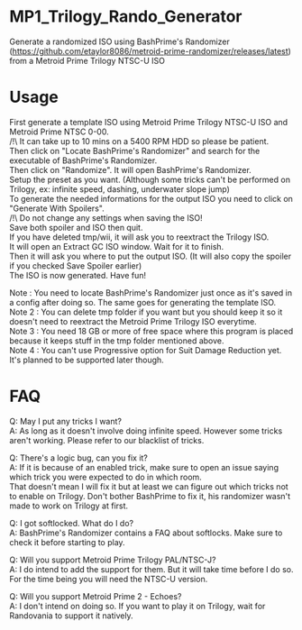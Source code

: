 # MP1_Trilogy_Rando_Generator
Generate a randomized ISO using BashPrime's Randomizer (https://github.com/etaylor8086/metroid-prime-randomizer/releases/latest) from a Metroid Prime Trilogy NTSC-U ISO

# Usage
First generate a template ISO using Metroid Prime Trilogy NTSC-U ISO and Metroid Prime NTSC 0-00.<br/>
/!\ It can take up to 10 mins on a 5400 RPM HDD so please be patient.<br/>
Then click on "Locate BashPrime's Randomizer" and search for the executable of BashPrime's Randomizer.<br/>
Then click on "Randomize". It will open BashPrime's Randomizer.<br/>
Setup the preset as you want. (Although some tricks can't be performed on Trilogy, ex: infinite speed, dashing, underwater slope jump)<br/>
To generate the needed informations for the output ISO you need to click on "Generate With Spoilers".<br/>
/!\ Do not change any settings when saving the ISO!<br/>
Save both spoiler and ISO then quit.<br/>
If you have deleted tmp/wii, it will ask you to reextract the Trilogy ISO.<br/>
It will open an Extract GC ISO window. Wait for it to finish.<br/>
Then it will ask you where to put the output ISO. (It will also copy the spoiler if you checked Save Spoiler earlier)<br/>
The ISO is now generated. Have fun!<br/>

Note : You need to locate BashPrime's Randomizer just once as it's saved in a config after doing so. The same goes for generating the template ISO.<br/>
Note 2 : You can delete tmp folder if you want but you should keep it so it doesn't need to reextract the Metroid Prime Trilogy ISO everytime.<br/>
Note 3 : You need 18 GB or more of free space where this program is placed because it keeps stuff in the tmp folder mentioned above.<br/>
Note 4 : You can't use Progressive option for Suit Damage Reduction yet. It's planned to be supported later though.

# FAQ
Q: May I put any tricks I want?<br/>
A: As long as it doesn't involve doing infinite speed. However some tricks aren't working. Please refer to our blacklist of tricks.

Q: There's a logic bug, can you fix it?<br/>
A: If it is because of an enabled trick, make sure to open an issue saying which trick you were expected to do in which room.<br/>
That doesn't mean I will fix it but at least we can figure out which tricks not to enable on Trilogy. Don't bother BashPrime to fix it, his randomizer wasn't made to work on Trilogy at first.

Q: I got softlocked. What do I do?<br/>
A: BashPrime's Randomizer contains a FAQ about softlocks. Make sure to check it before starting to play.

Q: Will you support Metroid Prime Trilogy PAL/NTSC-J?<br/>
A: I do intend to add the support for them. But it will take time before I do so. For the time being you will need the NTSC-U version.

Q: Will you support Metroid Prime 2 - Echoes?<br/>
A: I don't intend on doing so. If you want to play it on Trilogy, wait for Randovania to support it natively.
